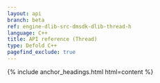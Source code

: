 ```yaml
---
layout: api
branch: beta
ref: engine-dlib-src-dmsdk-dlib-thread-h
language: C++
title: API reference (Thread)
type: Defold C++
pagefind_exclude: true
---
```

{% include anchor_headings.html html=content %}